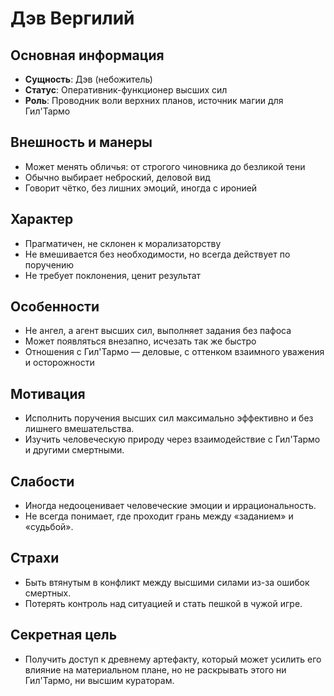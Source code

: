 # Дэв Вергилий

## Основная информация
- **Сущность**: Дэв (небожитель)
- **Статус**: Оперативник-функционер высших сил
- **Роль**: Проводник воли верхних планов, источник магии для Гил'Тармо

## Внешность и манеры
- Может менять обличья: от строгого чиновника до безликой тени
- Обычно выбирает неброский, деловой вид
- Говорит чётко, без лишних эмоций, иногда с иронией

## Характер
- Прагматичен, не склонен к морализаторству
- Не вмешивается без необходимости, но всегда действует по поручению
- Не требует поклонения, ценит результат

## Особенности
- Не ангел, а агент высших сил, выполняет задания без пафоса
- Может появляться внезапно, исчезать так же быстро
- Отношения с Гил'Тармо — деловые, с оттенком взаимного уважения и осторожности

## Мотивация
- Исполнить поручения высших сил максимально эффективно и без лишнего вмешательства.
- Изучить человеческую природу через взаимодействие с Гил'Тармо и другими смертными.

## Слабости
- Иногда недооценивает человеческие эмоции и иррациональность.
- Не всегда понимает, где проходит грань между «заданием» и «судьбой».

## Страхи
- Быть втянутым в конфликт между высшими силами из-за ошибок смертных.
- Потерять контроль над ситуацией и стать пешкой в чужой игре.

## Секретная цель
- Получить доступ к древнему артефакту, который может усилить его влияние на материальном плане, но не раскрывать этого ни Гил'Тармо, ни высшим кураторам. 